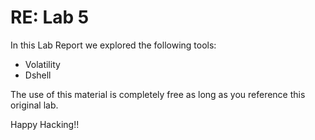 # RE: Lab 5

In this Lab Report we explored the following tools:

- Volatility
- Dshell

The use of this material is completely free as long as you reference this original lab.

Happy Hacking!!
